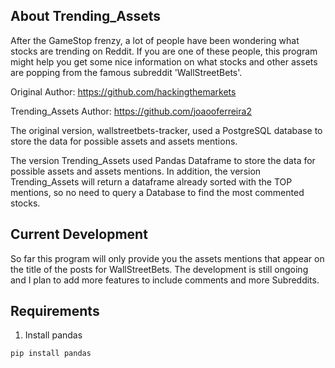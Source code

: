 ## About Trending_Assets 

After the GameStop frenzy, a lot of people have been wondering what stocks are trending on Reddit. If you are one of these people, this program might help you get some nice information on what stocks and other assets are popping from the famous subreddit 'WallStreetBets'.

Original Author: https://github.com/hackingthemarkets

Trending_Assets Author: https://github.com/joaooferreira2

The original version, wallstreetbets-tracker, used a PostgreSQL database to store the data for possible assets and assets mentions. 

The version Trending_Assets used Pandas Dataframe to store the data for possible assets and assets mentions. In addition, the version Trending_Assets will return a dataframe already sorted with the TOP mentions, so no need to query a Database to find the most commented stocks.

## Current Development ##

So far this program will only provide you the assets mentions that appear on the title of the posts for WallStreetBets. The development is still ongoing and I plan to add more features to include comments and more Subreddits.

## Requirements

1. Install pandas 

```pip install pandas```

